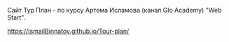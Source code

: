 Сайт Тур План - по курсу Артема Исламова (канал Glo Academy) "Web Start".

https://IsmailBinnatov.github.io/Tour-plan/
